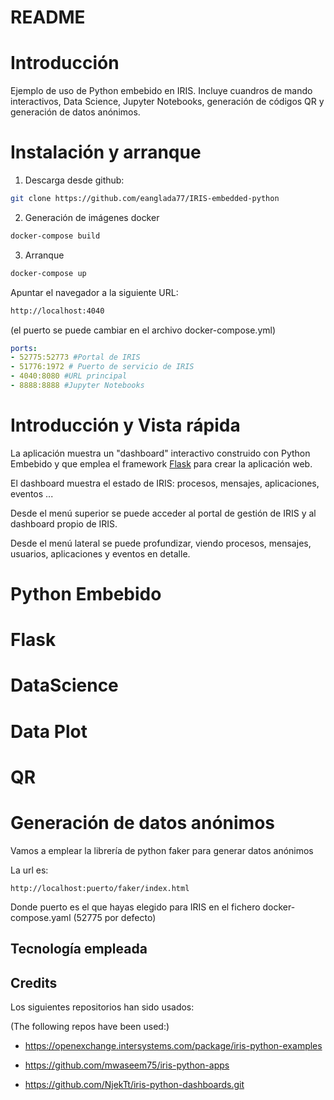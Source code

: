 # README

# Introducción

Ejemplo de uso de Python embebido en IRIS. Incluye cuandros de mando interactivos, Data Science, Jupyter Notebooks, generación de códigos QR  y
 generación de datos anónimos.

# Instalación y arranque

1. Descarga desde github:

```bash
git clone https://github.com/eanglada77/IRIS-embedded-python 
```

2. Generación de imágenes docker

```bash
docker-compose build
```

3. Arranque

```bash
docker-compose up
```

Apuntar el navegador a la siguiente URL:

```bash
http://localhost:4040
```
(el puerto se puede cambiar en el archivo docker-compose.yml)

```yaml
ports:
- 52775:52773 #Portal de IRIS
- 51776:1972 # Puerto de servicio de IRIS
- 4040:8080 #URL principal
- 8888:8888 #Jupyter Notebooks
```

# Introducción y Vista rápida

La aplicación muestra un "dashboard" interactivo construido con Python Embebido y que emplea el framework [Flask](https://flask.palletsprojects.com/en/2.0.x/) para crear la aplicación web.

El dashboard muestra el estado de IRIS: procesos, mensajes, aplicaciones, eventos ...

Desde el menú superior se puede acceder al portal de gestión de IRIS y al dashboard propio de IRIS.

Desde el menú lateral se puede profundizar, viendo procesos, mensajes, usuarios, aplicaciones y eventos en detalle.



# Python Embebido

# Flask

# DataScience

# Data Plot

# QR

# Generación de datos anónimos

Vamos a emplear la librería de python faker para generar datos anónimos

La url es:

    http://localhost:puerto/faker/index.html

Donde puerto es el que hayas elegido para IRIS en el fichero docker-compose.yaml (52775 por defecto)

## Tecnología empleada

## Credits

Los siguientes repositorios han sido usados:

(The following repos have been used:)

* https://openexchange.intersystems.com/package/iris-python-examples

* https://github.com/mwaseem75/iris-python-apps

* https://github.com/NjekTt/iris-python-dashboards.git

